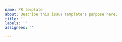 ```yaml
---
name: PR template
about: Describe this issue template's purpose here.
title: ''
labels: ''
assignees: ''

---
```



